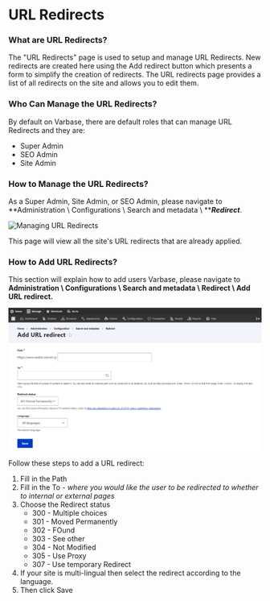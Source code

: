 # URL Redirects

### What are URL Redirects?

The "URL Redirects" page is used to setup and manage URL Redirects. New redirects are created here using the Add redirect button which presents a form to simplify the creation of redirects. The URL redirects page provides a list of all redirects on the site and allows you to edit them.

### Who Can Manage the URL Redirects?

By default on Varbase, there are default roles that can manage URL Redirects and they are:

* Super Admin
* SEO Admin
* Site Admin

### How to Manage the URL Redirects?

As a Super Admin, Site Admin, or SEO Admin, please navigate to **Administration \ Configurations \ Search and metadata \ **_**Redirect**_.

![Managing URL Redirects](../../.gitbook/assets/2021-11-20\_18-29-35.jpg)

This page will view all the site's URL redirects that are already applied.

### How to Add URL Redirects?

This section will explain how to add users Varbase, please navigate to **Administration \ Configurations \ Search and metadata \ Redirect \ Add URL redirect.**

![Adding URL redirects](<../../.gitbook/assets/image (43).png>)

Follow these steps to add a URL redirect:

1. Fill in the Path
2. Fill in the To - _where you would like the user to be redirected to whether to internal or external pages_
3. Choose the Redirect status
   * 300 - Multiple choices
   * 301 - Moved Permanently
   * 302 - FOund
   * 303 - See other
   * 304 - Not Modified
   * 305 - Use Proxy
   * 307 - Use temporary Redirect
4. If your site is multi-lingual then select the redirect according to the language.
5. Then click Save
